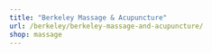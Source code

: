 ```yaml
---
title: "Berkeley Massage & Acupuncture"
url: /berkeley/berkeley-massage-and-acupuncture/
shop: massage
---
```

